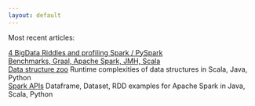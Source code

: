 ```yaml
---
layout: default
---
```

Most recent articles:

[4 BigData Riddles and profiling Spark / PySpark](https://g1thubhub.github.io/4-bigdata-riddles)
<br>
[Benchmarks, Graal, Apache Spark, JMH, Scala](https://g1thubhub.github.io/benchmarking.html)
<br>
[Data structure zoo](https://g1thubhub.github.io/data-structure-zoo.html)
Runtime complexities of data structures in Scala, Java, Python
<br>
[Spark APIs](https://g1thubhub.github.io/2018/05/01/sparkapis.html)
Dataframe, Dataset, RDD examples for Apache Spark in Java, Scala, Python